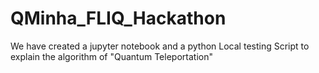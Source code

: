 # QMinha_FLIQ_Hackathon
We have created a jupyter notebook and a python Local testing Script to explain the algorithm of "Quantum Teleportation"
